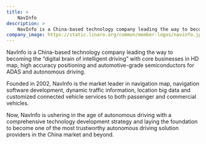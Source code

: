 ```yaml
---
title: >
    NavInfo
description: >
    NavInfo is a China-based technology company leading the way to becoming the “digital brain of intelligent driving”
company_image: https://static.linaro.org/common/member-logos/navinfo.jpg
---
```

NavInfo is a China-based technology company leading the way to becoming the “digital brain of intelligent driving” with core businesses in HD map, high accuracy positioning and automotive-grade semiconductors for ADAS and autonomous driving. 

Founded in 2002, NavInfo is the market leader in navigation map, navigation software development, dynamic traffic information, location big data and customized connected vehicle services to both passenger and commercial vehicles.
 
Now, NavInfo is ushering in the age of autonomous driving with a comprehensive technology development strategy and laying the foundation to become one of the most trustworthy autonomous driving solution providers in the China market and beyond.


